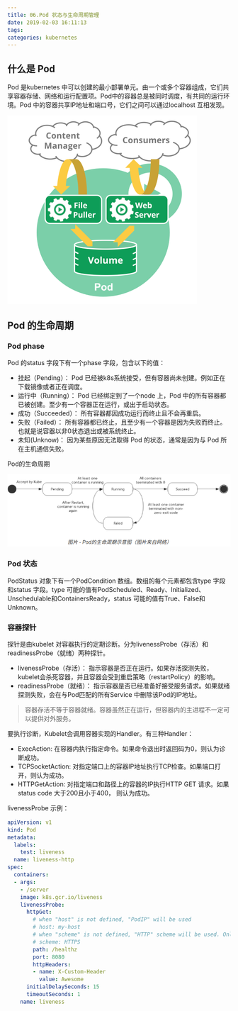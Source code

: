 ```yaml
---
title: 06.Pod 状态与生命周期管理
date: 2019-02-03 16:11:13
tags:
categories: kubernetes
---
```


## 什么是 Pod

Pod 是kubernetes 中可以创建的最小部署单元。由一个或多个容器组成，它们共享容器存储、网络和运行配置项。Pod中的容器总是被同时调度，有共同的运行环境。Pod 中的容器共享IP地址和端口号，它们之间可以通过localhost 互相发现。

![](06.pod-alive/pod01.png)


## Pod 的生命周期

### Pod phase

Pod 的status 字段下有一个phase 字段，包含以下的值：
- 挂起（Pending）： Pod 已经被k8s系统接受，但有容器尚未创建。例如正在下载镜像或者正在调度。
- 运行中（Running）： Pod 已经绑定到了一个node 上，Pod 中的所有容器都已被创建。至少有一个容器正在运行，或出于启动状态。
- 成功（Succeeded）： 所有容器都因成功运行而终止且不会再重启。
- 失败（Failed）： 所有容器都已终止，且至少有一个容器是因为失败而终止。也就是说容器以非0状态退出或被系统终止。
- 未知(Unknow)： 因为某些原因无法取得 Pod 的状态，通常是因为与 Pod 所在主机通信失败。

Pod的生命周期

![](06.pod-alive/Pod-alive.png)

### Pod 状态

PodStatus 对象下有一个PodCondition 数组。数组的每个元素都包含type 字段和status 字段。type 可能的值有PodScheduled、Ready、Initialized、Unschedulable和ContainersReady，status 可能的值有True、False和Unknown。

### 容器探针

探针是由kubelet 对容器执行的定期诊断。分为livenessProbe（存活）和readinessProbe（就绪）两种探针。
- livenessProbe（存活）： 指示容器是否正在运行。如果存活探测失败，kubelet会杀死容器，并且容器会受到重启策略（restartPolicy）的影响。
- readinessProbe（就绪）： 指示容器是否已经准备好接受服务请求。如果就绪探测失败，会在与Pod匹配的所有Service 中删除该Pod的IP地址。

> 容器存活不等于容器就绪。容器虽然正在运行，但容器内的主进程不一定可以提供对外服务。

要执行诊断，Kubelet会调用容器实现的Handler。有三种Handler：
- ExecAction: 在容器内执行指定命令。如果命令退出时返回码为0，则认为诊断成功。
- TCPSocketAction: 对指定端口上的容器IP地址执行TCP检查。如果端口打开，则认为成功。
- HTTPGetAction: 对指定端口和路径上的容器的IP执行HTTP GET 请求。如果status code 大于200且小于400， 则认为成功。

livenessProbe 示例：

```yaml
apiVersion: v1
kind: Pod
metadata:
  labels:
    test: liveness
  name: liveness-http
spec:
  containers:
  - args:
    - /server
    image: k8s.gcr.io/liveness
    livenessProbe:
      httpGet:
        # when "host" is not defined, "PodIP" will be used
        # host: my-host
        # when "scheme" is not defined, "HTTP" scheme will be used. Only "HTTP" and "HTTPS" are allowed
        # scheme: HTTPS
        path: /healthz
        port: 8080
        httpHeaders:
        - name: X-Custom-Header
          value: Awesome
      initialDelaySeconds: 15
      timeoutSeconds: 1
    name: liveness
```


